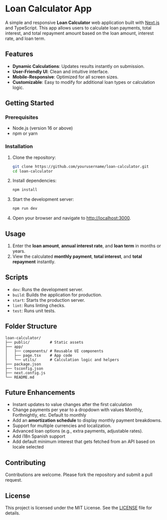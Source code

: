 # Loan Calculator App

A simple and responsive **Loan Calculator** web application built with [Next.js](https://nextjs.org/) and TypeScript. This app allows users to calculate loan payments, total interest, and total repayment amount based on the loan amount, interest rate, and loan term.

## Features

- **Dynamic Calculations**: Updates results instantly on submission.
- **User-Friendly UI**: Clean and intuitive interface.
- **Mobile-Responsive**: Optimized for all screen sizes.
- **Customizable**: Easy to modify for additional loan types or calculation logic.

## Getting Started

### Prerequisites

- Node.js (version 16 or above)
- npm or yarn

### Installation

1. Clone the repository:
   ```bash
   git clone https://github.com/yourusername/loan-calculator.git
   cd loan-calculator
   ```

2. Install dependencies:
   ```bash
   npm install
   ```

3. Start the development server:
   ```bash
   npm run dev
   ```

4. Open your browser and navigate to [http://localhost:3000](http://localhost:3000).

## Usage

1. Enter the **loan amount**, **annual interest rate**, and **loan term** in months or years.
2. View the calculated **monthly payment**, **total interest**, and **total repayment** instantly.

## Scripts

- `dev`: Runs the development server.
- `build`: Builds the application for production.
- `start`: Starts the production server.
- `lint`: Runs linting checks.
- `test`: Runs unit tests.

## Folder Structure

```
loan-calculator/
├── public/         # Static assets
├── app/
│   ├── components/ # Reusable UI components
│   ├── page.tsx    # App code
│   └── utils/      # Calculation logic and helpers
├── package.json
├── tsconfig.json
├── next.config.js
└── README.md
```

## Future Enhancements

- Instant updates to value changes after the first calculation
- Change payments per year to a dropdown with values Monthly, Forthnightly, etc. Default to monthly
- Add an **amortization schedule** to display monthly payment breakdowns.
- Support for multiple currencies and localization.
- Advanced loan options (e.g., extra payments, adjustable rates).
- Add i18n Spanish support
- Add default minimum interest that gets fetched from an API based on locale selected

## Contributing

Contributions are welcome. Please fork the repository and submit a pull request.

## License

This project is licensed under the MIT License. See the [LICENSE](LICENSE) file for details. 